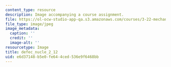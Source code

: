 ```yaml
---
content_type: resource
description: Image accompanying a course assignment.
file: https://ol-ocw-studio-app-qa.s3.amazonaws.com/courses/3-22-mechanical-behavior-of-materials-spring-2008/e6d37148b5e0fe644ced536e9f6468bb_defec_nucle_2_12.jpg
file_type: image/jpeg
image_metadata:
  caption: ''
  credit: ''
  image-alt: ''
resourcetype: Image
title: defec_nucle_2_12
uid: e6d37148-b5e0-fe64-4ced-536e9f6468bb
---
```

